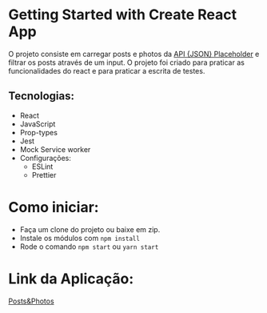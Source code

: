 # Getting Started with Create React App

O projeto consiste em carregar posts e photos da [API {JSON} Placeholder](https://jsonplaceholder.typicode.com/) e filtrar os posts através de um input. O projeto foi criado para praticar as funcionalidades do react e para praticar
a escrita de testes.

## Tecnologias:
  - React
  - JavaScript
  - Prop-types
  - Jest
  - Mock Service worker
  - Configurações:
    - ESLint
    - Prettier

# Como iniciar:

  - Faça um clone do projeto ou baixe em zip.
  - Instale os módulos com `npm install`
  - Rode o comando `npm start` ou `yarn start`

# Link da Aplicação:

[Posts&Photos](https://app.netlify.com/sites/postsandphotos/settings/domain)
